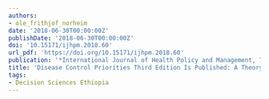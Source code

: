 ```yaml
---
authors:
- ole_frithjof_norheim
date: '2018-06-30T00:00:00Z'
publishDate: '2018-06-30T00:00:00Z'
doi: '10.15171/ijhpm.2018.60'
url_pdf: 'https://doi.org/10.15171/ijhpm.2018.60'
publication: '*International Journal of Health Policy and Management, 7*(9)'
title: 'Disease Control Priorities Third Edition Is Published: A Theory of Change Is Needed for Translating Evidence to Health Policy'
tags:
- Decision Sciences Ethiopia
---
```

